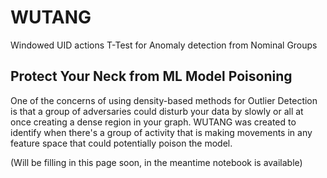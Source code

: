 # WUTANG
Windowed UID actions T-Test for Anomaly detection from Nominal Groups

## Protect Your Neck from ML Model Poisoning

One of the concerns of using density-based methods for Outlier Detection is that a group of adversaries could disturb your data by slowly or all at once creating a dense region in your graph. WUTANG was created to identify when there's a group of activity that is making movements in any feature space that could potentially poison the model.

(Will be filling in this page soon, in the meantime notebook is available)
